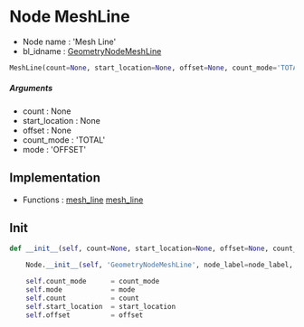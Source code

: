 # Node MeshLine

- Node name : 'Mesh Line'
- bl_idname : [GeometryNodeMeshLine](https://docs.blender.org/api/current/bpy.types.GeometryNodeMeshLine.html)


``` python
MeshLine(count=None, start_location=None, offset=None, count_mode='TOTAL', mode='OFFSET', node_label=None, node_color=None)
```
##### Arguments

- count : None
- start_location : None
- offset : None
- count_mode : 'TOTAL'
- mode : 'OFFSET'

## Implementation

- Functions : [mesh_line](/docs/GeoNodes/GeoNodesTree.md#mesh_line) [mesh_line](/docs/GeoNodes/GeoNodesTree.md#mesh_line)

## Init

``` python
def __init__(self, count=None, start_location=None, offset=None, count_mode='TOTAL', mode='OFFSET', node_label=None, node_color=None):

    Node.__init__(self, 'GeometryNodeMeshLine', node_label=node_label, node_color=node_color)

    self.count_mode      = count_mode
    self.mode            = mode
    self.count           = count
    self.start_location  = start_location
    self.offset          = offset
```
